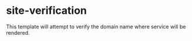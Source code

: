 # site-verification
This template will attempt to verify the domain name where service will be rendered.
